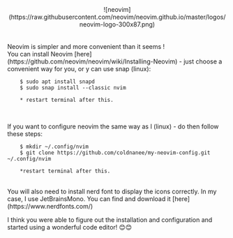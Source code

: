 <center>![neovim](https://raw.githubusercontent.com/neovim/neovim.github.io/master/logos/neovim-logo-300x87.png)</center><br/>
<br/>
Neovim is simpler and more convenient than it seems ! <br/>
You can install Neovim [here](https://github.com/neovim/neovim/wiki/Installing-Neovim) - just choose a convenient way for you, or y can use snap (linux):

```
	$ sudo apt install snapd
 	$ sudo snap install --classic nvim
    
    * restart terminal after this. 
```
<br/>

If you want to configure neovim the same way as I (linux) - do then follow these steps:

```
	$ mkdir ~/.config/nvim
	$ git clone https://github.com/coldnanee/my-neovim-config.git ~/.config/nvim
    
    *restart terminal after this.
```
<br/>
You will also need to install nerd font to display the icons correctly. In my case, I use JetBrainsMono. You can find and download it [here](https://www.nerdfonts.com/)

I think you were able to figure out the installation and configuration and started using a wonderful code editor! 😊😊
